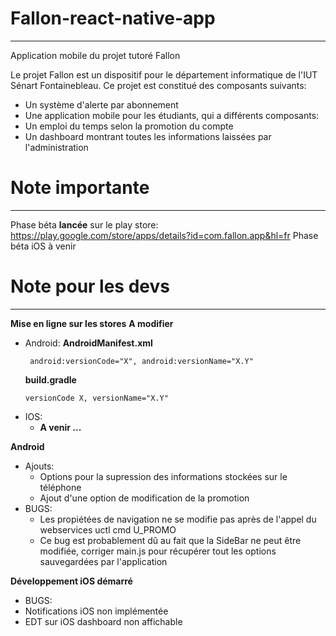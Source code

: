# Fallon-react-native-app
-------------------------

Application mobile du projet tutoré Fallon

Le projet Fallon est un dispositif pour le département informatique de l'IUT Sénart Fontainebleau.
Ce projet est constitué des composants suivants:

* Un système d'alerte par abonnement
* Une application mobile pour les étudiants, qui a différents composants:
 * Un emploi du temps selon la promotion du compte
 * Un dashboard montrant toutes les informations laissées par l'administration

 # Note importante
 -----------------

Phase béta __lancée__ sur le play store: https://play.google.com/store/apps/details?id=com.fallon.app&hl=fr
Phase béta iOS à venir

 # Note pour les devs
 --------------------

__Mise en ligne sur les stores__
 __A modifier__
  * Android:
    **AndroidManifest.xml**
     ```
      android:versionCode="X", android:versionName="X.Y"
      ```
    **build.gradle**
      ```
      versionCode X, versionName="X.Y"
      ```
  * IOS:
    *  __A venir ...__


__Android__
  * Ajouts:
    * Options pour la supression des informations stockées sur le téléphone
    * Ajout d'une option de modification de la promotion
  * BUGS:
    * Les propiétées de navigation ne se modifie pas après de l'appel du webservices uctl cmd U_PROMO
    * Ce bug est probablement dû au fait que la SideBar ne peut être modifiée, corriger main.js pour récupérer tout les options sauvegardées par l'application


__Développement iOS démarré__
 * BUGS:
  * Notifications iOS non implémentée
  * EDT sur iOS dashboard non affichable
